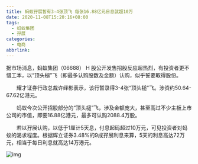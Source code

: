 ```yaml
---
title: 蚂蚁孖展暂有3-4张顶飞 每张16.88亿元日息就超10万
date: 2020-11-08T15:20:16+08:00
tags:
  - 蚂蚁集团
  - 孖展
categories:
  - 电商
abbrlink:
---
```


据市场消息，蚂蚁集团（06688） H 股公开发售招股反应超热烈，有投资者更不惜工本，以“顶头槌”飞（即最多认购股数及金额）认购，似乎誓要取得股份。

　　耀才证券行政总裁许绎彬表示，该行暂录得3-4张“顶头槌”飞。涉资约50.64-67.62亿港元。

　　蚂蚁今次公开招股部分的“顶头槌”飞，渉及金额庞大，甚至高过不少主板上市公司的市值，即要16.88亿港元，最多可认购2088.4万股。

　　若以孖展认购，以低于1厘计5天息，付息起码超过10万元，可见投资者对蚂蚁的渴求程度。根据辉立证券3.48%的9成孖展利息来算，5天的利息高达72万元，相当于每日利息就高达14万港元。

![img](https://cdn.jsdelivr.net/gh/yakeing/Documentation@main/Hexo/images/1153-kcaeqzx8021727.png)